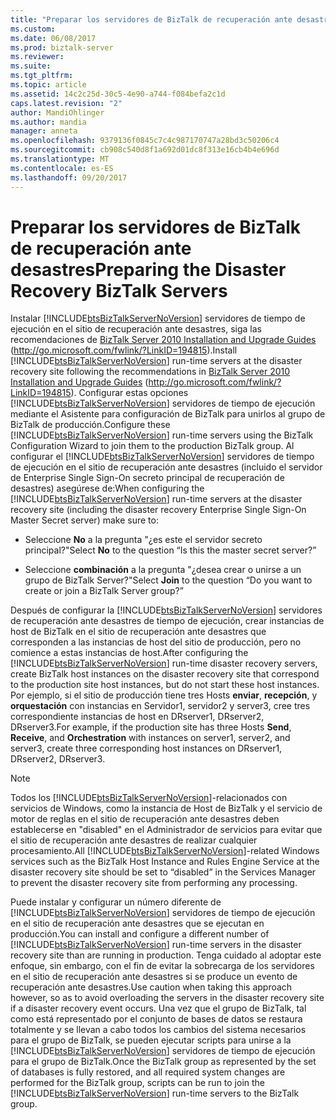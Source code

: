 ```yaml
---
title: "Preparar los servidores de BizTalk de recuperación ante desastres | Documentos de Microsoft"
ms.custom: 
ms.date: 06/08/2017
ms.prod: biztalk-server
ms.reviewer: 
ms.suite: 
ms.tgt_pltfrm: 
ms.topic: article
ms.assetid: 14c2c25d-30c5-4e90-a744-f084befa2c1d
caps.latest.revision: "2"
author: MandiOhlinger
ms.author: mandia
manager: anneta
ms.openlocfilehash: 9379136f0845c7c4c987170747a28bd3c50206c4
ms.sourcegitcommit: cb908c540d8f1a692d01dc8f313e16cb4b4e696d
ms.translationtype: MT
ms.contentlocale: es-ES
ms.lasthandoff: 09/20/2017
---
```

# <a name="preparing-the-disaster-recovery-biztalk-servers"></a><span data-ttu-id="66dc5-102">Preparar los servidores de BizTalk de recuperación ante desastres</span><span class="sxs-lookup"><span data-stu-id="66dc5-102">Preparing the Disaster Recovery BizTalk Servers</span></span>
<span data-ttu-id="66dc5-103">Instalar [!INCLUDE[btsBizTalkServerNoVersion](../includes/btsbiztalkservernoversion-md.md)] servidores de tiempo de ejecución en el sitio de recuperación ante desastres, siga las recomendaciones de [BizTalk Server 2010 Installation and Upgrade Guides](http://go.microsoft.com/fwlink/?LinkID=194815) (http://go.microsoft.com/fwlink/?LinkID=194815).</span><span class="sxs-lookup"><span data-stu-id="66dc5-103">Install [!INCLUDE[btsBizTalkServerNoVersion](../includes/btsbiztalkservernoversion-md.md)] run-time servers at the disaster recovery site following the recommendations in [BizTalk Server 2010 Installation and Upgrade Guides](http://go.microsoft.com/fwlink/?LinkID=194815) (http://go.microsoft.com/fwlink/?LinkID=194815).</span></span> <span data-ttu-id="66dc5-104">Configurar estas opciones [!INCLUDE[btsBizTalkServerNoVersion](../includes/btsbiztalkservernoversion-md.md)] servidores de tiempo de ejecución mediante el Asistente para configuración de BizTalk para unirlos al grupo de BizTalk de producción.</span><span class="sxs-lookup"><span data-stu-id="66dc5-104">Configure these [!INCLUDE[btsBizTalkServerNoVersion](../includes/btsbiztalkservernoversion-md.md)] run-time servers using the BizTalk Configuration Wizard to join them to the production BizTalk group.</span></span> <span data-ttu-id="66dc5-105">Al configurar el [!INCLUDE[btsBizTalkServerNoVersion](../includes/btsbiztalkservernoversion-md.md)] servidores de tiempo de ejecución en el sitio de recuperación ante desastres (incluido el servidor de Enterprise Single Sign-On secreto principal de recuperación de desastres) asegúrese de:</span><span class="sxs-lookup"><span data-stu-id="66dc5-105">When configuring the [!INCLUDE[btsBizTalkServerNoVersion](../includes/btsbiztalkservernoversion-md.md)] run-time servers at the disaster recovery site (including the disaster recovery Enterprise Single Sign-On Master Secret server) make sure to:</span></span>  
  
-   <span data-ttu-id="66dc5-106">Seleccione **No** a la pregunta "¿es este el servidor secreto principal?"</span><span class="sxs-lookup"><span data-stu-id="66dc5-106">Select **No** to the question “Is this the master secret server?”</span></span>  
  
-   <span data-ttu-id="66dc5-107">Seleccione **combinación** a la pregunta "¿desea crear o unirse a un grupo de BizTalk Server?"</span><span class="sxs-lookup"><span data-stu-id="66dc5-107">Select **Join** to the question “Do you want to create or join a BizTalk Server group?”</span></span>  
  
 <span data-ttu-id="66dc5-108">Después de configurar la [!INCLUDE[btsBizTalkServerNoVersion](../includes/btsbiztalkservernoversion-md.md)] servidores de recuperación ante desastres de tiempo de ejecución, crear instancias de host de BizTalk en el sitio de recuperación ante desastres que corresponden a las instancias de host del sitio de producción, pero no comience a estas instancias de host.</span><span class="sxs-lookup"><span data-stu-id="66dc5-108">After configuring the [!INCLUDE[btsBizTalkServerNoVersion](../includes/btsbiztalkservernoversion-md.md)] run-time disaster recovery servers, create BizTalk host instances on the disaster recovery site that correspond to the production site host instances, but do not start these host instances.</span></span> <span data-ttu-id="66dc5-109">Por ejemplo, si el sitio de producción tiene tres Hosts **enviar**, **recepción**, y **orquestación** con instancias en Servidor1, servidor2 y server3, cree tres correspondiente instancias de host en DRserver1, DRserver2, DRserver3.</span><span class="sxs-lookup"><span data-stu-id="66dc5-109">For example, if the production site has three Hosts **Send**, **Receive**, and **Orchestration** with instances on server1, server2, and server3, create three corresponding host instances on DRserver1, DRserver2, DRserver3.</span></span>  
  
> [!NOTE]  
>  <span data-ttu-id="66dc5-110">Todos los [!INCLUDE[btsBizTalkServerNoVersion](../includes/btsbiztalkservernoversion-md.md)]-relacionados con servicios de Windows, como la instancia de Host de BizTalk y el servicio de motor de reglas en el sitio de recuperación ante desastres deben establecerse en "disabled" en el Administrador de servicios para evitar que el sitio de recuperación ante desastres de realizar cualquier procesamiento.</span><span class="sxs-lookup"><span data-stu-id="66dc5-110">All [!INCLUDE[btsBizTalkServerNoVersion](../includes/btsbiztalkservernoversion-md.md)]-related Windows services such as the BizTalk Host Instance and Rules Engine Service at the disaster recovery site should be set to “disabled” in the Services Manager to prevent the disaster recovery site from performing any processing.</span></span>  
  
 <span data-ttu-id="66dc5-111">Puede instalar y configurar un número diferente de [!INCLUDE[btsBizTalkServerNoVersion](../includes/btsbiztalkservernoversion-md.md)] servidores de tiempo de ejecución en el sitio de recuperación ante desastres que se ejecutan en producción.</span><span class="sxs-lookup"><span data-stu-id="66dc5-111">You can install and configure a different number of [!INCLUDE[btsBizTalkServerNoVersion](../includes/btsbiztalkservernoversion-md.md)] run-time servers in the disaster recovery site than are running in production.</span></span> <span data-ttu-id="66dc5-112">Tenga cuidado al adoptar este enfoque, sin embargo, con el fin de evitar la sobrecarga de los servidores en el sitio de recuperación ante desastres si se produce un evento de recuperación ante desastres.</span><span class="sxs-lookup"><span data-stu-id="66dc5-112">Use caution when taking this approach however, so as to avoid overloading the servers in the disaster recovery site if a disaster recovery event occurs.</span></span> <span data-ttu-id="66dc5-113">Una vez que el grupo de BizTalk, tal como está representado por el conjunto de bases de datos se restaura totalmente y se llevan a cabo todos los cambios del sistema necesarios para el grupo de BizTalk, se pueden ejecutar scripts para unirse a la [!INCLUDE[btsBizTalkServerNoVersion](../includes/btsbiztalkservernoversion-md.md)] servidores de tiempo de ejecución para el grupo de BizTalk.</span><span class="sxs-lookup"><span data-stu-id="66dc5-113">Once the BizTalk group as represented by the set of databases is fully restored, and all required system changes are performed for the BizTalk group, scripts can be run to join the [!INCLUDE[btsBizTalkServerNoVersion](../includes/btsbiztalkservernoversion-md.md)] run-time servers to the BizTalk group.</span></span>